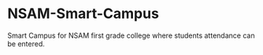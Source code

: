 # NSAM-Smart-Campus
Smart Campus for NSAM first grade college where students attendance can be entered.
